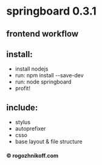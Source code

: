 springboard 0.3.1
=================

frontend workflow
-------------------------

## install:
* install nodejs
* run: npm install --save-dev
* run: node springboard
* profit!

## include:
* stylus
* autoprefixer
* csso
* base layout & file structure


#### © rogozhnikoff.com